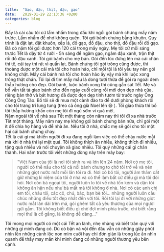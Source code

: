```yaml
---
title:  "Gạo, đậu, thịt, đậu, gạo"
date:   2019-01-29 22:13:38 +0200
categories: blog
---
```

Đấy là cái câu tôi cứ lẩm nhẩm trong đầu khi ngồi gói bánh chưng mấy năm trước. Lẩm nhẩm để nhớ không quên. Tôi gói bánh chưng bằng khuôn. Quy trình là đặt lạt, đặt khuôn, xếp lá, đổ gạo, đổ đậu, cho thịt, đổ đậu rồi đổ gạo. Đã có năm tôi gói được hơn 120 cái trong mấy ngày. Mẹ tôi cứ mỗi sáng trước Tết là dậy từ 4 rưỡi - 5h sáng để ngâm gạo, ngâm đậu xanh, trộn thịt rồi đồ đậu xanh. Tôi gói bánh cho mẹ bán. Gói đến lúc đứng lên mà cái chân thì tê, cái tay thì rát vì quấn lạt. Bánh chưng tôi gói trông cũng được, thi thoảng được một cái mà tôi cho hoàn hảo, chỉ mỗi tội là tôi yếu tay nên gói không chặt. Mấy cái bánh mà tôi cho hoàn hảo ấy vậy mà khi luộc xong trông thật chán. Tôi lại đi tìm mấy mẩu lá dong tươi thừa để gói ra ngoài đem thắp hương cho đẹp. Gói bánh, luộc bánh xong thì cũng gần sát Tết. Mẹ và bố vẫn tất tả giao bánh cho đến ngày cuối cùng rồi mới dọn dẹp nhà cửa, riêng bàn thờ và bát hương đã được dọn dẹp tinh tươm từ trước ngày Ông Công Ông Táo. Bố tôi sẽ đi mua một cành đào to để dưới phòng khách rồi cho tôi trang trí lung tung (treo cả ông già Noel lên :satisfied: ). Tối giao thừa thì bố tôi thắp hương khấn còn mẹ tôi đi ngủ sớm vì quá mệt.  
Năm ngoái tôi về nhà sau Tết một tháng còn năm nay thì tôi đi xa nhà trước Tết một tháng. Mấy năm nay mẹ không gói bánh chưng bán nữa, chỉ gói một ít để chia họ hàng và để nhà ăn. Nếu tôi ở nhà, chắc mẹ sẽ gói cho tôi một hai cái bánh chưng chay.  
Tết là cái gì mà khiến người đi xa đang ngồi làm việc có thể chảy nước mắt mà khi ở nhà thì lại mệt quá. Tôi không thích ăn nhiều, không thích đi nhiều, tặng quà nhiều và nói chuyện xã giao nhiều. Tôi quý những cái gì chân thành. Hai năm trước tôi viết những dòng này trên máy bay:  
>"Việt Nam của tôi là nơi tôi sinh ra và lớn lên 24 năm. Nơi có mẹ tôi, người có thể nấu cho tôi cả nồi bánh chưng to chờ tôi trở về và nén những giọt nước mắt mỗi lần tôi ra đi. Nơi có bố tôi, người âm thầm cất giữ những kỉ niệm của tôi ở nhà và có thể làm bất cứ điều gì mà tôi đòi hỏi. Nơi còn bà ngoại tôi, người luôn lo tôi về nhà tốn kém và dặn tôi không ân hận nếu như bà mất mà tôi không ở nhà. Nơi có các anh chị em tôi, cháu tôi, các cô, chú, bác, bạn bè tôi... những người luôn cầu chúc những điều tốt đẹp nhất đến với tôi. Rồi tôi lại đi với những giọt nước mắt lăn dài trên má, gói ghém tất cả yêu thương của mọi người gửi gắm. Tôi không biết điều gì chờ đợi mình phía trước, chỉ biết rằng mọi thứ là cố gắng, là không dễ dàng..."  

Tôi mong mọi người có một cái Tết an lành, nhẹ nhàng và biết trân quý với những gì mình đang có. Dù có bận và vội đến đâu vẫn có những giây phút nhìn lên những cành lộc non mỉm cười hay chỉ đơn giản là trong lúc ăn nhìn quanh để thấy may mắn khi mình đang có những người thương yêu bên cạnh.
